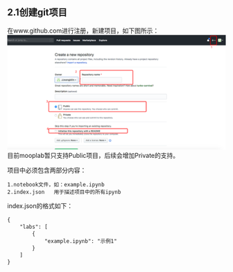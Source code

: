 ## 2.1创建git项目

在www.github.com进行注册，新建项目，如下图所示：![](/assets/import.png)目前mooplab暂只支持Public项目，后续会增加Private的支持。

项目中必须包含两部分内容：

```
1.notebook文件，如：example.ipynb
2.index.json   用于描述项目中的所有ipynb
```

index.json的格式如下：

```
{
    "labs": [
        {
            "example.ipynb": "示例1"
        }
    ]
}
```



